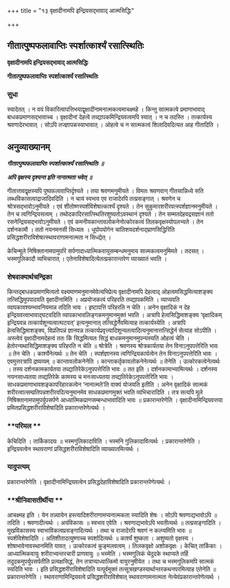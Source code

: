 +++
title = "१३ वृक्षादीनामपि इन्द्रियसद्भावाद् आत्मसिद्धिः"

+++


## गीतात्पुष्पफलावाप्तिः स्पर्शात्कार्श्यं रसात्स्थितिः

**वृक्षादीनामपि इन्द्रियसद्भावाद् आत्मसिद्धिः**

**गीतात्पुष्पफलावाप्तिः स्पर्शात्कार्श्यं रसात्स्थितिः**

### **सुधा**

स्यादेतत् । न वयं विकारित्वापत्तिभयाद्वृक्षादीनामनात्मकत्वमाचक्ष्महे । किन्तु सात्मकत्वे प्रमाणाभावाद् बाधकप्रमाणसद्भावाच्च । वृक्षादीनां देहत्वे तव्द्यापकमिन्द्रियवत्वमपि स्यात् । न च तदस्ति । तत्कार्यस्य श्रवणादेरभावात् । सोऽपि तज्ज्ञापकस्याभावात् । ओहत्वे च न सात्मकत्वं शिलादिवदित्यत आह गीतादिति ।

## **अनुव्याख्यानम्**

***गीतात्पुष्पफलावाप्तिः स्पर्शात्कार्श्यं रसात्स्थितिः ॥***

***अपि वृक्षस्य दृश्यन्त इति नानात्मता भवेत् ॥***

गीतात्तावद्वृक्षस्यपि पुष्पफलावाप्तिर्दृश्यते । तया श्रवणमनुमीयते । विमतः श्रवणवान् गीतसान्निध्ये सति लब्धविकासत्वाद्राजादिवदिति । न चायं स्वभाव एव राजादेरपि तत्प्रसङ्गात् । श्रवणेन च श्रोत्रसद्भावोऽनुमीयते । एवं शीतोष्णस्पर्शविशेषात्कार्श्यं दृश्यते । तेन सुकुमारशरीरवत्स्पर्शज्ञानमनुमीयते । तेन च त्वगिन्द्रियसत्वम् । तथोदकादिरसात्स्थितिरशुष्यतोऽवस्थानं दृश्यते । तेन सम्मतदेहवद्रसज्ञानं ततो रसनेन्द्रियसद्भावोऽनुमीयते । एवं कमनीयकान्तावलोकनेनोत्कोरकत्वं तिलकवृक्षस्योपलभ्यते । तेन दर्शनकामौ । ततो नयनमनसी सिध्यतः । धूपोपयोगेन चातिशयदर्शनाद्घ्राणसिद्धिरिति प्रसिद्धशरीराविशेषात्स्थावराणामनात्मता न सिध्द्येत् ।

केचिन्मूले निषिक्तानामपामुपरि सर्पणादाध्यात्मिकवायुसम्बन्धमनुमाय सात्मकत्वमनुमिमते । तदसत् । भस्मगुलिकादौ व्यभिचारात् । एतेनाविशेषादित्येतत्प्रकारान्तरेण व्याख्यातं भवति ।

### **शेषवाक्यार्थचन्द्रिका**

किन्तद्बाधकप्रमाणमित्यतो वक्ष्यमाणमनुमानमेवेत्यभिप्रेत्य वृक्षादीनामपि देहत्वाद् ओहत्वमसिद्धमित्याशङ्क्य तत्सिद्धिमुपपादयति वृक्षादीनामिति । अप्रयोजकत्वं परिहरति तव्द्यापकमिति । व्याप्यवति व्यापकावश्यम्भावनियमान्न तदिति भावः । इष्टापत्तिं परिहरति न चेति । अनेन वृक्षादिकं न देह इन्द्रियवत्त्वाभावाद्घटवदिति व्यापकाभावलिङ्गकमनुमानमुक्तं भवति । अत्रापि हेत्वसिद्धिमाशङ्क्य ‘वृक्षादिकम् इन्द्रियवन्न तत्कार्यशून्यत्वात्घटवत्’ इत्यनुमानात् तत्सिद्धेर्नैवमित्याह तत्कार्यस्येति । अत्रापि हेत्वसिद्धिमाशङ्क्य, विप्रतिपन्नं ज्ञानवन्न तत्कार्यप्रवृत्त्यादिशून्यतत्वादित्यनुमानात्तत्सिद्धेर्न सेत्याह सोऽपीति । अस्त्वेवं वृक्षादीनामदेहत्वं ततः किं सिद्धमित्यतः सिद्धं बाधकमनुमानमुपन्यस्यति ओहत्वं चेति । हेतोरन्यथासिद्धिमाशङ्क्य परिहरति न चेति ॥ श्रोत्रेति । श्रवणस्य श्रोत्रकार्यतया तेन विनाऽनुपपत्तेरिति भावः ॥ तेन चेति । कार्श्येनेत्यर्थः ॥ तेन चेति । स्पर्शज्ञानस्य त्वगिन्द्रियकार्यत्वेन तेन विनाऽनुपपत्तेरिति भावः । एवमुत्तरत्रापि द्रष्यव्यम् ॥ कान्तावलोकनेनेति । कान्ताकर्तृकावलोकनेनेत्यर्थः ॥ तेनेति । उत्कोरकत्वेनेत्यर्थः । तस्य दर्शनकामकार्यतया तव्द्यातिरेकेऽनुपपत्तेरिति भावः ॥ तत इति । दर्शनकामाभ्यामित्यर्थः । दर्शनस्य नयनसाध्यतया तव्द्यतिरेके कामस्य च मनःसाध्यतया तव्द्यतिरेकेऽनुपपत्तेरिति भावः । साधकप्रमाणाभावशङ्कापरिहारकत्वेन ‘नानात्मते’ति वाक्यं योजयति इतीति । अनेन वृक्षादिकं सात्मकं शरीरत्वात्सम्प्रतिपन्नशरीरवदित्यनुमानमेव साधकप्रमाणमुक्तं भवति व्यभिचारादिति । तत्र सत्यपि मूले निषिक्तानामपामुपर्युपसर्पणे आध्यात्मिकप्राणसम्बन्धाभावादिति भावः ॥ प्रकारान्तरेणेति । वृक्षादीनामिन्द्रियवत्तया प्रमितप्रसिद्धशरीराविशेषादिति प्रकारान्तरेणेत्यर्थः ।

### **परिमल **

केचिदिति । तार्किकादयः ॥ भस्मगुलिकादाविति । भस्मनि गुलिकादावित्यर्थः । प्रकारान्तरेणेति । इन्द्रियवत्वेन स्थावराणां प्रसिद्धशरीराविशेषादिति व्याख्यातमित्यर्थः ।

### **यादुपत्यम्**

प्रकारान्तरेणेति । वृक्षादीनामिन्द्रियवत्वेन प्रसिद्धदेहाविशेषादिति प्रकारान्तरेणेत्यर्थः ।

### **श्रीनिवासतीर्थीया **

आचक्ष्मह इति । येन तन्न्यायेन हस्त्यादिशरीराणामप्यनात्मकता स्यादिति शेषः । सोऽपि श्रवणाद्यभावोऽपि ॥ तदिति । श्रवणादीत्यर्थः । अयंविकासः ॥ स्वभाव एवेति । श्रवणाद्यभावेऽपि भवतीत्यर्थः ॥ तत्प्रसङ्गादिति । मुखविकासस्य स्वाभाविकत्वप्रसङ्गादित्यर्थः । तथा च राजादेरपि श्रवणं न कल्प्यमिति भावः ॥ स्पर्शविशेषादिति । अतिशीतादत्युष्णाच्च स्पर्शादित्यर्थः ॥ कार्श्यं शुष्कता । अशुष्यतो वृक्षस्य । शोषाभावेनावस्थानमिति यावत् । उत्कोरकत्वं कुङ्मलवत्वम् । तिलकवृक्षो अशोकवृक्षः । केचित् तार्किकाः । आध्यात्मिकवायुः शरीराभ्यन्तरचारी प्राणवायुः ॥ भस्मेति । भस्मगुलिकं चेदुदके स्थाप्यते तर्हि तदुदकमुपर्युपसर्पतीति प्रत्यक्षसिद्धं, तेन तत्राप्याध्यात्किमो वायुरनुमीयेत । तथा च भस्मगुलिकमपि सात्मकं स्यदिति भावः । इति प्रसिद्धशरीराविशेषादिति यत्पूर्वमुक्तं तत्सूत्रखण्डस्यार्थान्तरकथनपरमित्याह एतेनेति ॥ प्रकारान्तरेणेति । स्थावराणामिन्द्रियवत्वे प्रसिद्धशरीराविशेषात् स्थावराणामनात्मता नेत्येवंप्रकारान्तरेणेत्यर्थः ।


